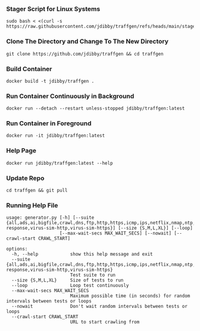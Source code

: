 ### Stager Script for Linux Systems ###
```
sudo bash < <(curl -s https://raw.githubusercontent.com/jdibby/traffgen/refs/heads/main/stager.sh)
```

### Clone The Directory and Change To The New Directory ###
```
git clone https://github.com/jdibby/traffgen && cd traffgen
```

### Build Container ###
```
docker build -t jdibby/traffgen .
```

### Run Container Continuously in Background ###
```
docker run --detach --restart unless-stopped jdibby/traffgen:latest
```

### Run Container in Foreground ###
```
docker run -it jdibby/traffgen:latest
```

### Help Page ###
```
docker run jdibby/traffgen:latest --help
```

### Update Repo ###
```
cd traffgen && git pull
```

### Running Help File ###
```
usage: generator.py [-h] [--suite {all,ads,ai,bigfile,crawl,dns,ftp,http,https,icmp,ips,netflix,nmap,ntp,ssh,url-response,virus-sim-http,virus-sim-https}] [--size {S,M,L,XL}] [--loop]
                    [--max-wait-secs MAX_WAIT_SECS] [--nowait] [--crawl-start CRAWL_START]

options:
  -h, --help            show this help message and exit
  --suite {all,ads,ai,bigfile,crawl,dns,ftp,http,https,icmp,ips,netflix,nmap,ntp,ssh,url-response,virus-sim-http,virus-sim-https}
                        Test suite to run
  --size {S,M,L,XL}     Size of tests to run
  --loop                Loop test continuously
  --max-wait-secs MAX_WAIT_SECS
                        Maximum possible time (in seconds) for random intervals between tests or loops
  --nowait              Don't wait random intervals between tests or loops
  --crawl-start CRAWL_START
                        URL to start crawling from
```
